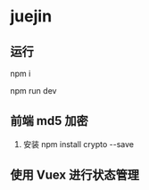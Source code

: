# juejin

## 运行

npm i 

npm run dev


## 前端 md5 加密
1. 安装
 npm install crypto --save

 
## 使用 Vuex 进行状态管理
